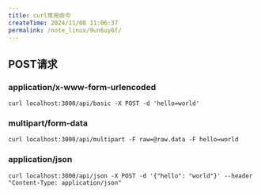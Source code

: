 ```yaml
---
title: curl常用命令
createTime: 2024/11/08 11:06:37
permalink: /note_linux/9un6uy6f/
---
```


## POST请求

### application/x-www-form-urlencoded
```shell
curl localhost:3000/api/basic -X POST -d 'hello=world'
```

### multipart/form-data
```shell
curl localhost:3000/api/multipart -F raw=@raw.data -F hello=world
```

### application/json
```shell
curl localhost:3000/api/json -X POST -d '{"hello": "world"}' --header "Content-Type: application/json"
```